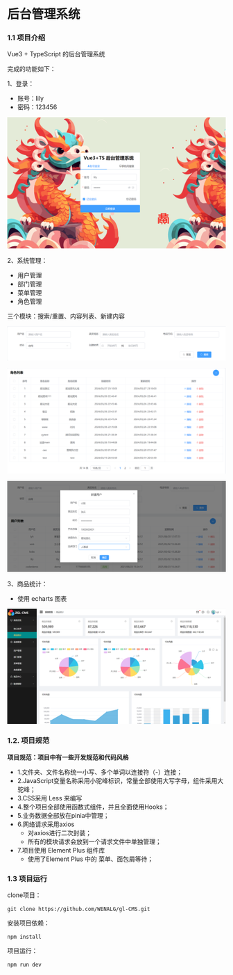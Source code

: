 # 后台管理系统

### 1.1 项目介绍

Vue3 + TypeScript 的后台管理系统

完成的功能如下：

1、登录：

- 账号：lily
- 密码：123456

![image-20240328160642062](https://github.com/WENALG/try/blob/master/gl-cms-pic/pc1.png)

2、系统管理：

- 用户管理
- 部门管理
- 菜单管理
- 角色管理

三个模块：搜索/重置、内容列表、新建内容

![image-20240328155725804](https://github.com/WENALG/try/blob/master/gl-cms-pic/pic2.png)

![image-20240328155822788](https://github.com/WENALG/try/blob/master/gl-cms-pic/pic3.png)

![image-20240328155959905](https://github.com/WENALG/try/blob/master/gl-cms-pic/pic4.png)

3、商品统计：

- 使用 echarts 图表

![image-20240328160410605](https://github.com/WENALG/try/blob/master/gl-cms-pic/pic5.png)



### 1.2. 项目规范

**项目规范：项目中有一些开发规范和代码风格**

- 1.文件夹、文件名称统一小写、多个单词以连接符（-）连接；
- 2.JavaScript变量名称采用小驼峰标识，常量全部使用大写字母，组件采用大驼峰；
- 3.CSS采用 Less 来编写
- 4.整个项目全部使用函数式组件，并且全面使用Hooks；
- 5.业务数据全部放在pinia中管理；
- 6.网络请求采用axios
  - 对axios进行二次封装；
  - 所有的模块请求会放到一个请求文件中单独管理；
- 7.项目使用 Element Plus 组件库
  - 使用了Element Plus 中的 菜单、面包屑等待；

### 1.3 项目运行

clone项目：

```
git clone https://github.com/WENALG/gl-CMS.git
```



安装项目依赖：

```
npm install
```



项目运行：

```
npm run dev
```
